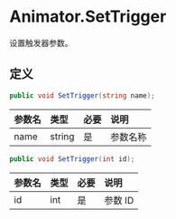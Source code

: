 # Animator.SetTrigger

设置触发器参数。

## 定义

```csharp
public void SetTrigger(string name);
```

| 参数名 | 类型   | 必要             | 说明     |
|:------ |:------ |:---------------- |:-------- |
| name   | string | 是               | 参数名称 |


```csharp
public void SetTrigger(int id);
```

| 参数名 | 类型   | 必要             | 说明     |
|:------ |:------ |:---------------- |:-------- |
| id     | int    | 是              | 参数 ID  |
